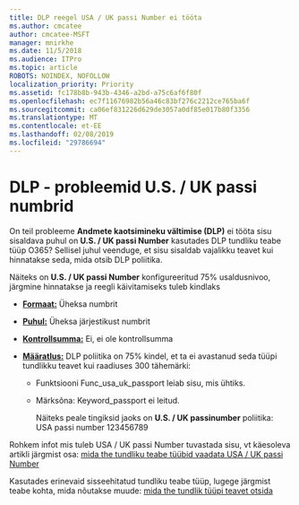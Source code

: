 ```yaml
---
title: DLP reegel USA / UK passi Number ei tööta
ms.author: cmcatee
author: cmcatee-MSFT
manager: mnirkhe
ms.date: 11/5/2018
ms.audience: ITPro
ms.topic: article
ROBOTS: NOINDEX, NOFOLLOW
localization_priority: Priority
ms.assetid: fc178b8b-943b-4346-a2bd-a75c6af6f80f
ms.openlocfilehash: ec7f11676982b56a46c83bf276c2212ce765ba6f
ms.sourcegitcommit: ca06ef831226d629de3057a0df85e017b80f3356
ms.translationtype: MT
ms.contentlocale: et-EE
ms.lasthandoff: 02/08/2019
ms.locfileid: "29786694"
---
```

# <a name="problems-with-dlp---usuk-passport-numbers"></a>DLP - probleemid U.S. / UK passi numbrid

On teil probleeme **Andmete kaotsimineku vältimise (DLP)** ei tööta sisu sisaldava puhul on **U.S. / UK passi Number** kasutades DLP tundliku teabe tüüp O365? Sellisel juhul veenduge, et sisu sisaldab vajalikku teavet kui hinnatakse seda, mida otsib DLP poliitika. 
  
Näiteks on **U.S. / UK passi Number** konfigureeritud 75% usaldusnivoo, järgmine hinnatakse ja reegli käivitamiseks tuleb kindlaks 
  
- **[Formaat:](https://docs.microsoft.com/office365/securitycompliance/what-the-sensitive-information-types-look-for#format-77)** Üheksa numbrit 
    
- **[Puhul:](https://docs.microsoft.com/office365/securitycompliance/what-the-sensitive-information-types-look-for#pattern-77)** Üheksa järjestikust numbrit 
    
- **[Kontrollsumma:](https://docs.microsoft.com/office365/securitycompliance/what-the-sensitive-information-types-look-for#checksum-76)** Ei, ei ole kontrollsumma 
    
- **[Määratlus:](https://docs.microsoft.com/office365/securitycompliance/what-the-sensitive-information-types-look-for#definition-77)** DLP poliitika on 75% kindel, et ta ei avastanud seda tüüpi tundlikku teavet kui raadiuses 300 tähemärki: 
    
  - Funktsiooni Func_usa_uk_passport leiab sisu, mis ühtiks.
    
  - Märksõna: Keyword_passport ei leitud.
    
    Näiteks peale tingiksid jaoks on **U.S. / UK passinumber** poliitika: USA passi number 123456789 
    
Rohkem infot mis tuleb USA / UK passi Number tuvastada sisu, vt käesoleva artikli järgmist osa: [mida the tundliku teabe tüübid vaadata USA / UK passi Number](https://docs.microsoft.com/office365/securitycompliance/what-the-sensitive-information-types-look-for#us--uk-passport-number)
  
Kasutades erinevaid sisseehitatud tundliku teabe tüüp, lugege järgmist teabe kohta, mida nõutakse muude: [mida the tundlik tüüpi teavet otsida](https://docs.microsoft.com/office365/securitycompliance/what-the-sensitive-information-types-look-for)
  

